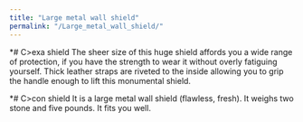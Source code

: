 ```yaml
---
title: "Large metal wall shield"
permalink: "/Large_metal_wall_shield/"
---
```


\*# C\>exa shield The sheer size of this huge shield affords you a wide
range of protection, if you have the strength to wear it without overly
fatiguing yourself. Thick leather straps are riveted to the inside
allowing you to grip the handle enough to lift this monumental shield.

\*# C\>con shield It is a large metal wall shield (flawless, fresh). It
weighs two stone and five pounds. It fits you well.